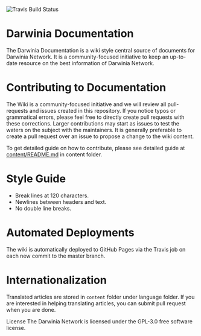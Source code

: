![Travis Build Status](https://travis-ci.com/AlexChien/docusaorus.svg?branch=master)

# Darwinia Documentation

The Darwinia Documentation is a wiki style central source of documents for Darwinia Network.  It is a community-focused initiative to keep an up-to-date resource on the best information of Darwinia Network.

# Contributing to Documentation

The Wiki is a community-focused initiative and we will review all pull-requests and issues created in this repository. If you notice typos or grammatical errors, please feel free to directly create pull requests with these corrections. Larger contributions may start as issues to test the waters on the subject with the maintainers. It is generally preferable to create a pull request over an issue to propose a change to the wiki content.

To get detailed guide on how to contribute, please see detailed guide at [content/README.md](content/README.md) in content folder. 

# Style Guide

- Break lines at 120 characters.
- Newlines between headers and text.
- No double line breaks.

# Automated Deployments

The wiki is automatically deployed to GitHub Pages via the Travis job on each new commit to the master branch.

# Internationalization

Translated articles are stored in `content` folder under language folder.  If you are interested in helping translating articles, you can submit pull request when you are done.

License
The Darwinia Network is licensed under the GPL-3.0 free software license.

